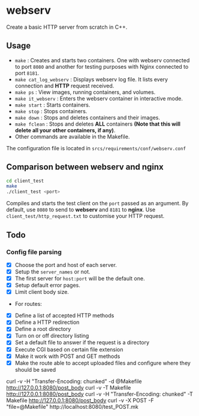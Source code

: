 # webserv
Create a basic HTTP server from scratch in C++.

## Usage

- ` make ` : Creates and starts two containers. One with webserv connected to port ` 8080 ` and another for testing purposes with Nginx connected to port ` 8181 `.
- ` make cat_log_webserv ` : Displays webserv log file. It lists every connection and **HTTP** request received.
- ` make ps ` :  View images, running containers, and volumes.
- ` make it_webserv ` :  Enters the webserv container in interactive mode.
- ` make start ` : Starts containers.
- ` make stop ` : Stops containers.
- ` make down ` : Stops and deletes containers and their images.
- ` make fclean ` : Stops and deletes **ALL** containers **(Note that this will delete all your other containers, if any)**.
- Other commands are available in the Makefile.

The configuration file is located in ` srcs/requirements/conf/webserv.conf `

## Comparison between webserv and nginx

``` bash
cd client_test
make
./client_test <port>
```
Compiles and starts the test client on the ` port ` passed as an argument. By default, use ` 8080 ` to send to **webserv** and ` 8181 ` to **nginx**.
Use ` client_test/http_request.txt ` to customise your HTTP request.

## Todo

### Config file parsing
- [x] Choose the port and host of each server.  
- [x] Setup the ```server_names``` or not.  
- [x] The first server for ```host:port``` will be the default one.  
- [x] Setup default error pages.  
- [x] Limit client body size.  
- For routes:  
- [x] Define a list of accepted HTTP methods  
- [x] Define a HTTP redirection  
- [x] Define a root directory  
- [x] Turn on or off directory listing  
- [x] Set a default file to answer if the request is a directory  
- [x] Execute CGI based on certain file extension  
- [x] Make it work with POST and GET methods  
- [x] Make the route able to accept uploaded files and configure where they should be saved  

curl -v -H "Transfer-Encoding: chunked" -d @Makefile http://127.0.0.1:8080/post_body
curl -v -T Makefile http://127.0.0.1:8080/post_body
curl -v -H "Transfer-Encoding: chunked" -T Makefile http://127.0.0.1:8080/post_body
curl -v -X POST -F "file=@Makefile" http://localhost:8080/test_POST.mk